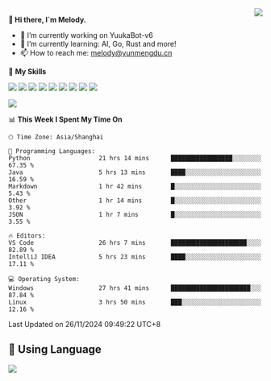 <a href="#">
  <img align="right" src="https://github-readme-stats.vercel.app/api?username=melodyyuuka&count_private=true&show_icons=true" />
</a>

**👋 Hi there, I`m Melody.**

- 🔭 I’m currently working on YuukaBot-v6
- 🌱 I’m currently learning: AI, Go, Rust and more!
- 📫 How to reach me: melody@yunmengdu.cn

🌟 **My Skills** 

![](https://img.shields.io/badge/-Python-3e74a2?style=flat-square&logo=Python&logoColor=fff)
![](https://img.shields.io/badge/-Java-007396?style=flat-square&logo=OpenJDK&logoColor=fff)
![](https://img.shields.io/badge/-Node.js-339933?style=flat-square&logo=Node.js&logoColor=fff)
![](https://img.shields.io/badge/-Git-f05032?style=flat-square&logo=git&logoColor=fff)
![](https://img.shields.io/badge/-PostgreSQL-4169e1?style=flat-square&logo=PostgreSQL&logoColor=fff)
![](https://img.shields.io/badge/-Rust-000000?style=flat-square&logo=rust&logoColor=fff)
![](https://img.shields.io/badge/-VSCode-007acc?style=flat-square&logo=Visual-Studio-Code&logoColor=fff)
![](https://img.shields.io/badge/-FastAPI-009688?style=flat-square&logo=FastAPI&logoColor=fff)
![](https://img.shields.io/badge/-Linux-000000?style=flat-square&logo=Linux&logoColor=fff)


![](https://wakatime.com/badge/user/fa6dc0e2-47c5-4d2d-ae45-69fec6f2122c.svg)

<!--START_SECTION:waka-->
📊 **This Week I Spent My Time On** 

```text
🕑︎ Time Zone: Asia/Shanghai

💬 Programming Languages: 
Python                   21 hrs 14 mins      █████████████████░░░░░░░░   67.35 % 
Java                     5 hrs 13 mins       ████░░░░░░░░░░░░░░░░░░░░░   16.59 % 
Markdown                 1 hr 42 mins        █░░░░░░░░░░░░░░░░░░░░░░░░    5.43 % 
Other                    1 hr 14 mins        █░░░░░░░░░░░░░░░░░░░░░░░░    3.92 % 
JSON                     1 hr 7 mins         █░░░░░░░░░░░░░░░░░░░░░░░░    3.55 % 

🔥 Editors: 
VS Code                  26 hrs 7 mins       █████████████████████░░░░   82.89 % 
IntelliJ IDEA            5 hrs 23 mins       ████░░░░░░░░░░░░░░░░░░░░░   17.11 % 

💻 Operating System: 
Windows                  27 hrs 41 mins      ██████████████████████░░░   87.84 % 
Linux                    3 hrs 50 mins       ███░░░░░░░░░░░░░░░░░░░░░░   12.16 % 
```


 Last Updated on 26/11/2024 09:49:22 UTC+8
<!--END_SECTION:waka-->

## 🥰 **Using Language**

![](https://github-readme-stats.vercel.app/api/wakatime?username=MelodyYuyuko&layout=compact&hide_border=true)
